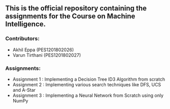 ## This is the official repository containing the assignments for the Course on Machine Intelligence.

### Contributors:
* Akhil Eppa      (PES1201802026)
* Varun Tirthani  (PES1201802027) 

### Assignments:
* Assignment 1 : Implementing a Decision Tree ID3 Algorithm from scratch
* Assignment 2 : Implementing various search techniques like DFS, UCS and A-Star
* Assignment 3 : Implementing a Neural Network from Scratch using only NumPy
